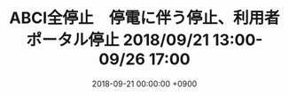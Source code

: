 ﻿---
layout: ja/event/post
title:  "ABCI全停止　停電に伴う停止、利用者ポータル停止 2018/09/21 13:00-09/26 17:00"
date:   2018-09-21 00:00:00 +0900
showdate: 2018.09.21
lang: ja
headline: "1"
categories: "EVENT"
img: event5.png
outurl: https://s-yama.github.io/demo.abci.ai/ja/about_abci/info.html
---

